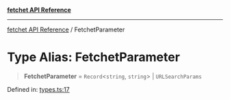 [**fetchet API Reference**](../README.md)

***

[fetchet API Reference](../README.md) / FetchetParameter

# Type Alias: FetchetParameter

> **FetchetParameter** = `Record`\<`string`, `string`\> \| `URLSearchParams`

Defined in: [types.ts:17](https://github.com/brysonbw/fetchet/blob/e48d311708960711d1b27105e9cd406984b0eda2/src/types.ts#L17)
